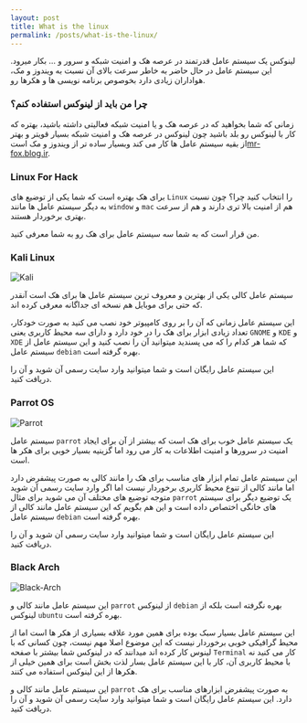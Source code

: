 ```yaml
---
layout: post
title: What is the linux
permalink: /posts/what-is-the-linux/
---
```


لینوکس یک سیستم عامل قدرتمند در عرصه هک و امنیت شبکه و سرور و ... بکار میرود.
این سیستم عامل در حال حاضر به خاطر سرعت بالای آن نسبت به ویندوز و مک، هواداران زیادی دارد بخوصوص برنامه نویسی ها و هکرها رو.

### چرا من باید از لینوکس استفاده کنم؟

زمانی که شما بخواهید که در عرصه هک و یا امنیت شبکه فعالیتی داشته باشید، بهتره که کار
با لینوکس رو بلد باشید چون لینوکس در عرصه هک و امنیت شبکه بسیار قویتر و بهتر از
بقیه سیستم عامل ها کار می کند وبسیار ساده تر از ویندوز و مک است[mr-fox.blog.ir][mr-fox-blog-ir].

### Linux For Hack

برای هک بهتره است که شما یکی از توضیع های `Linux` را انتخاب کنید چرا؟ چون نسبت به دیگر سیستم عامل ها مانند `window` و `mac` هم از امنیت بالا تری دارند و هم از سرعت بهتری برخوردار هستند.

من قرار است که به شما سه سیستم عامل برای هک رو به شما معرفی کنید.

### Kali Linux

![Kali](http://bayanbox.ir/view/2204028428015064711/images.jpeg)

سیستم عامل کالی یکی از بهترین و معروف ترین سیستم عامل ها برای هک است آنقدر که حتی برای موبایل هم نسخه ای جداگانه معرفی کرده اند.

این سیستم عامل زمانی که آن را بر روی کامپیوتر خود نصب می کنید به صورت خودکار، تعداد زیادی ابزار برای هک را در خود دارد و دارای سه محیط کاربری یعنی `GNOME` و `KDE` و `XDE` که شما هر کدام را که می پسندید میتوانید آن را نصب کنید و این سیستم عامل از سیستم عامل `debian` بهره گرفته است.

این سیستم عامل رایگان است و شما میتوانید وارد سایت رسمی آن شوید و آن را دریافت کنید.

### Parrot OS

![Parrot](http://bayanbox.ir/view/2866855803916586832/images-2.jpeg)

سیستم عامل `parrot` یک سیستم عامل خوب برای هک است که بیشتر از آن برای ایجاد امنیت در سرورها و امنیت اطلاعات به کار می رود اما گزینیه بسیار خوبی برای هکر ها است.

این سیستم عامل تمام ابزار های مناسب برای هک را مانند کالی به صورت پیشفرض دارد اما مانند کالی از تنوع محیط کاربری برخوردار نیست اما اگر وارد سایت رسمی آن شوید متوجه توضیع های مختلف آن می شوید برای مثال `parrot` یک توضیع دیگر برای سیستم های خانگی اختصاص داده است و این هم بگویم که این سیستم عامل مانند کالی از سیستم عامل `debian` بهره گرفته است.

این سیستم عامل رایگان است و شما میتوانید وارد سایت رسمی آن شوید و آن را دریافت کنید.

### Black Arch

![Black-Arch](http://bayanbox.ir/view/7707855416833961784/images-3.jpeg)

این سیستم عامل مانند کالی و `parrot` از لینوکس `debian` بهره نگرفته است بلکه از لینوکس `ubuntu` بهره کرفته است.

این سیستم عامل بسیار سبک بوده برای همین مورد علاقه بسیاری از هکر ها است اما از محیط گرافیکی خوبی برخوردار نیست که این موضوع اصلا مهم نیست، چون کسانی که با لینوس کار کرده اند میدانند که در لینوکس شما بیشتر با صفحه `Terminal` کار می کنید نه با محیط کاربری آن، کار با این سیستم عامل بسار لذت بخش است برای همین خیلی از هکرها از این لینوکس استفاده می کنند.

این سیستم عامل مانند کالی و `parrot` به صورت پیشفرض ابزارهای مناسب برای هک دارد.
این سیستم عامل رایگان است و شما میتوانید وارد سایت رسمی آن شوید و آن را دریافت کنید.

[mr-fox-blog-ir]: http://mr-fox.blog.ir/1399/10/15/Linux-For-Hack
